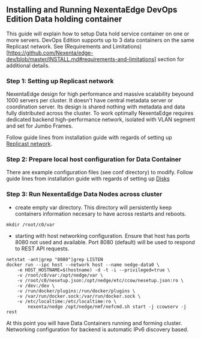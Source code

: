 ## Installing and Running NexentaEdge DevOps Edition Data holding container
This guide will explain how to setup Data hold service container on one or more servers. DevOps Edition supports up to 3 data containers on the same Replicast network. See (Requirements and Limitations)[https://github.com/Nexenta/edge-dev/blob/master/INSTALL.md#requirements-and-limitations] section for additional details.

### Step 1: Setting up Replicast network
NexentaEdge design for high performance and massive scalability beyound 1000 servers per cluster. It doesn't have central metadata server or coordination server. Its design is shared nothing with metadata and data fully distributed across the cluster. To work optimally NexentaEdge requires dedicated backend high-performance network, isolated with VLAN segment and set for Jumbo Frames.

Follow guide lines from installation guide with regards of setting up [Replicast network](https://github.com/Nexenta/edge-dev/blob/master/INSTALL.md#step-1-setting-up-replicast-network).

### Step 2: Prepare local host configuration for Data Container
There are example configuration files (see conf directory) to modify. Follow guide lines from installation guide with regards of setting up [Disks](https://github.com/Nexenta/edge-dev/blob/master/INSTALL.md#step-2-prepare-nesetupjson-file-raw-disks-and-set-optimal-host-sysctl-parameters)

### Step 3: Run NexentaEdge Data Nodes across cluster

* create empty var directory. This directory will persistently keep containers information necesary to have across restarts and reboots.

```
mkdir /root/c0/var
```

* starting with host networking configuration. Ensure that host has ports 8080 not used and available. Port 8080 (default) will be used to respond to REST API requests.

```
netstat -ant|grep "8080"|grep LISTEN
docker run --ipc host --network host --name nedge-data0 \
	-e HOST_HOSTNAME=$(hostname) -d -t -i --privileged=true \
	-v /root/c0/var:/opt/nedge/var \
	-v /root/c0/nesetup.json:/opt/nedge/etc/ccow/nesetup.json:ro \
	-v /dev:/dev \
	-v /run/docker/plugins:/run/docker/plugins \
	-v /var/run/docker.sock:/var/run/docker.sock \
	-v /etc/localtime:/etc/localtime:ro \
        nexenta/nedge /opt/nedge/nmf/nefcmd.sh start -j ccowserv -j rest
```

At this point you will have Data Containers running and forming cluster. Networking configuration for backend is automatic IPv6 discovery based.
